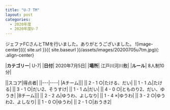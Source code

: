 ```yaml
---
title: "U-7 TM"
layout: post
categories:
  - 2020年度
  - 2020年度U-7
---
```


ジェファFCさんとTMを行いました。ありがとうございました。
![image-center]({{ site.url }}{{ site.baseurl }}/assets/images/20200705u7tm.jpg){: .align-center}


|**カテゴリー**| U-7|
|**日付**| 2020年7月5日|
|**場所**| 江戸川河川敷|
|**ルール**| 8人制10分|

||スコア|得点者|
||---|----|
|Aチーム|||
|| 2 - 1 ○|たける、だい|
|| 1 - 1 △|たける|
|| 3 - 1 ○|だい2、そうすけ|
|| 1 - 1 △|だい|
|| 4 - 0 ○|とものり2、だい、ゆうき|
|Bチーム|||
|| 2 - 2 △|ゆうわ、よしなり|
|| 1 - 4 ×|ゆうわ|
|| 3 - 2 ○|ゆうわ2、よしなり|
|| 1 - 0 ○|ゆうわ|
|| 2 - 1 ○|おうき2|
